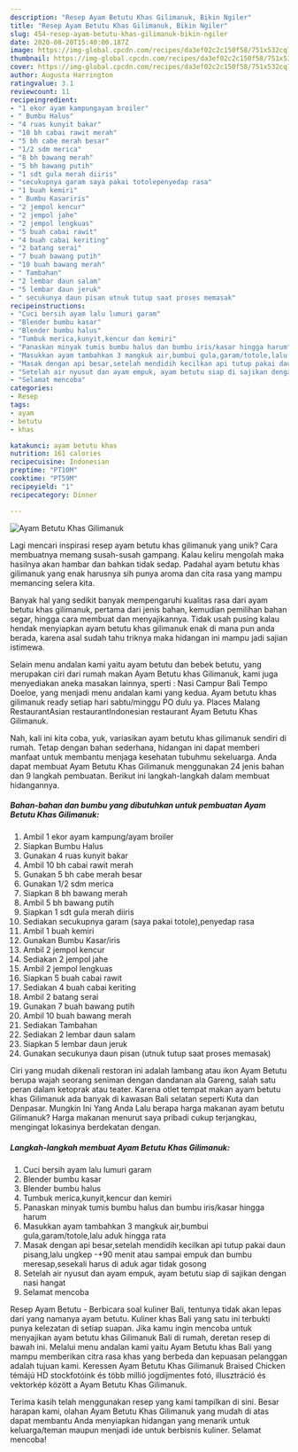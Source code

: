 ```yaml
---
description: "Resep Ayam Betutu Khas Gilimanuk, Bikin Ngiler"
title: "Resep Ayam Betutu Khas Gilimanuk, Bikin Ngiler"
slug: 454-resep-ayam-betutu-khas-gilimanuk-bikin-ngiler
date: 2020-08-20T15:40:00.187Z
image: https://img-global.cpcdn.com/recipes/da3ef02c2c150f58/751x532cq70/ayam-betutu-khas-gilimanuk-foto-resep-utama.jpg
thumbnail: https://img-global.cpcdn.com/recipes/da3ef02c2c150f58/751x532cq70/ayam-betutu-khas-gilimanuk-foto-resep-utama.jpg
cover: https://img-global.cpcdn.com/recipes/da3ef02c2c150f58/751x532cq70/ayam-betutu-khas-gilimanuk-foto-resep-utama.jpg
author: Augusta Harrington
ratingvalue: 3.1
reviewcount: 11
recipeingredient:
- "1 ekor ayam kampungayam broiler"
- " Bumbu Halus"
- "4 ruas kunyit bakar"
- "10 bh cabai rawit merah"
- "5 bh cabe merah besar"
- "1/2 sdm merica"
- "8 bh bawang merah"
- "5 bh bawang putih"
- "1 sdt gula merah diiris"
- "secukupnya garam saya pakai totolepenyedap rasa"
- "1 buah kemiri"
- " Bumbu Kasariris"
- "2 jempol kencur"
- "2 jempol jahe"
- "2 jempol lengkuas"
- "5 buah cabai rawit"
- "4 buah cabai keriting"
- "2 batang serai"
- "7 buah bawang putih"
- "10 buah bawang merah"
- " Tambahan"
- "2 lembar daun salam"
- "5 lembar daun jeruk"
- " secukunya daun pisan utnuk tutup saat proses memasak"
recipeinstructions:
- "Cuci bersih ayam lalu lumuri garam"
- "Blender bumbu kasar"
- "Blender bumbu halus"
- "Tumbuk merica,kunyit,kencur dan kemiri"
- "Panaskan minyak tumis bumbu halus dan bumbu iris/kasar hingga harum"
- "Masukkan ayam tambahkan 3 mangkuk air,bumbui gula,garam/totole,lalu aduk hingga rata"
- "Masak dengan api besar,setelah mendidih kecilkan api tutup pakai daun pisang,lalu ungkep -+90 menit atau sampai empuk dan bumbu meresap,sesekali harus di aduk agar tidak gosong"
- "Setelah air nyusut dan ayam empuk, ayam betutu siap di sajikan dengan nasi hangat"
- "Selamat mencoba"
categories:
- Resep
tags:
- ayam
- betutu
- khas

katakunci: ayam betutu khas 
nutrition: 161 calories
recipecuisine: Indonesian
preptime: "PT10M"
cooktime: "PT59M"
recipeyield: "1"
recipecategory: Dinner

---
```



![Ayam Betutu Khas Gilimanuk](https://img-global.cpcdn.com/recipes/da3ef02c2c150f58/751x532cq70/ayam-betutu-khas-gilimanuk-foto-resep-utama.jpg)

Lagi mencari inspirasi resep ayam betutu khas gilimanuk yang unik? Cara membuatnya memang susah-susah gampang. Kalau keliru mengolah maka hasilnya akan hambar dan bahkan tidak sedap. Padahal ayam betutu khas gilimanuk yang enak harusnya sih punya aroma dan cita rasa yang mampu memancing selera kita.

Banyak hal yang sedikit banyak mempengaruhi kualitas rasa dari ayam betutu khas gilimanuk, pertama dari jenis bahan, kemudian pemilihan bahan segar, hingga cara membuat dan menyajikannya. Tidak usah pusing kalau hendak menyiapkan ayam betutu khas gilimanuk enak di mana pun anda berada, karena asal sudah tahu triknya maka hidangan ini mampu jadi sajian istimewa.

Selain menu andalan kami yaitu ayam betutu dan bebek betutu, yang merupakan ciri dari rumah makan Ayam Betutu khas Gilimanuk, kami juga menyediakan aneka masakan lainnya, sperti : Nasi Campur Bali Tempo Doeloe, yang menjadi menu andalan kami yang kedua. Ayam betutu khas gilimanuk ready setiap hari sabtu/minggu PO dulu ya. Places Malang RestaurantAsian restaurantIndonesian restaurant Ayam Betutu Khas Gilimanuk.


Nah, kali ini kita coba, yuk, variasikan ayam betutu khas gilimanuk sendiri di rumah. Tetap dengan bahan sederhana, hidangan ini dapat memberi manfaat untuk membantu menjaga kesehatan tubuhmu sekeluarga. Anda dapat membuat Ayam Betutu Khas Gilimanuk menggunakan 24 jenis bahan dan 9 langkah pembuatan. Berikut ini langkah-langkah dalam membuat hidangannya.

<!--inarticleads1-->

##### Bahan-bahan dan bumbu yang dibutuhkan untuk pembuatan Ayam Betutu Khas Gilimanuk:

1. Ambil 1 ekor ayam kampung/ayam broiler
1. Siapkan  Bumbu Halus
1. Gunakan 4 ruas kunyit bakar
1. Ambil 10 bh cabai rawit merah
1. Gunakan 5 bh cabe merah besar
1. Gunakan 1/2 sdm merica
1. Siapkan 8 bh bawang merah
1. Ambil 5 bh bawang putih
1. Siapkan 1 sdt gula merah diiris
1. Sediakan secukupnya garam (saya pakai totole),penyedap rasa
1. Ambil 1 buah kemiri
1. Gunakan  Bumbu Kasar/iris
1. Ambil 2 jempol kencur
1. Sediakan 2 jempol jahe
1. Ambil 2 jempol lengkuas
1. Siapkan 5 buah cabai rawit
1. Sediakan 4 buah cabai keriting
1. Ambil 2 batang serai
1. Gunakan 7 buah bawang putih
1. Ambil 10 buah bawang merah
1. Sediakan  Tambahan
1. Sediakan 2 lembar daun salam
1. Siapkan 5 lembar daun jeruk
1. Gunakan  secukunya daun pisan (utnuk tutup saat proses memasak)


Ciri yang mudah dikenali restoran ini adalah lambang atau ikon Ayam Betutu berupa wajah seorang seniman dengan dandanan ala Gareng, salah satu peran dalam ketoprak atau teater. Karena otlet tempat makan ayam betutu khas Gilimanuk ada banyak di kawasan Bali selatan seperti Kuta dan Denpasar. Mungkin Ini Yang Anda Lalu berapa harga makanan ayam betutu Gilimanuk? Harga makanan menurut saya pribadi cukup terjangkau, mengingat lokasinya berdekatan dengan. 

<!--inarticleads2-->

##### Langkah-langkah membuat Ayam Betutu Khas Gilimanuk:

1. Cuci bersih ayam lalu lumuri garam
1. Blender bumbu kasar
1. Blender bumbu halus
1. Tumbuk merica,kunyit,kencur dan kemiri
1. Panaskan minyak tumis bumbu halus dan bumbu iris/kasar hingga harum
1. Masukkan ayam tambahkan 3 mangkuk air,bumbui gula,garam/totole,lalu aduk hingga rata
1. Masak dengan api besar,setelah mendidih kecilkan api tutup pakai daun pisang,lalu ungkep -+90 menit atau sampai empuk dan bumbu meresap,sesekali harus di aduk agar tidak gosong
1. Setelah air nyusut dan ayam empuk, ayam betutu siap di sajikan dengan nasi hangat
1. Selamat mencoba


Resep Ayam Betutu - Berbicara soal kuliner Bali, tentunya tidak akan lepas dari yang namanya ayam betutu. Kuliner khas Bali yang satu ini terbukti punya kelezatan di setiap suapan. Jika kamu ingin mencoba untuk menyajikan ayam betutu khas Gilimanuk Bali di rumah, deretan resep di bawah ini. Melalui menu andalan kami yaitu Ayam Betutu khas Bali yang mampu memberikan citra rasa khas yang berbeda dan kepuasan pelanggan adalah tujuan kami. Keressen Ayam Betutu Khas Gilimanuk Braised Chicken témájú HD stockfotóink és több millió jogdíjmentes fotó, illusztráció és vektorkép között a Ayam Betutu Khas Gilimanuk. 

Terima kasih telah menggunakan resep yang kami tampilkan di sini. Besar harapan kami, olahan Ayam Betutu Khas Gilimanuk yang mudah di atas dapat membantu Anda menyiapkan hidangan yang menarik untuk keluarga/teman maupun menjadi ide untuk berbisnis kuliner. Selamat mencoba!
